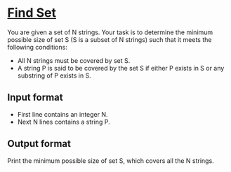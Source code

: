 # [Find Set][link]

You are given a set of N strings. Your task is to determine the minimum possible size of set S (S is a subset of N strings) such that it meets the following conditions:

- All N strings must be covered by set S.
- A string P is said to be covered by the set S if either P exists in S or any substring of P exists in S.

## Input format

- First line contains an integer N.
- Next N lines contains a string P.

## Output format

Print the minimum possible size of set S, which covers all the N strings.

[link]: https://www.hackerearth.com/practice/algorithms/string-algorithm/string-searching/practice-problems/algorithm/find-set-2d8c7e4d/
